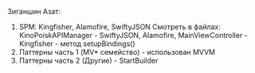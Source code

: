 Зиганшин Азат:
1. SPM: Kingfisher, Alamofire, SwiftyJSON
  Смотреть в файлах:
  KinoPoiskAPIManager - SwiftyJSON, Alamofire,
  MainViewController - Kingfisher - метод setupBindings() 
2. Паттерны часть 1 (MV* семейство)  - использован MVVM
3. Паттерны часть 2 (Другие) - StartBuilder
